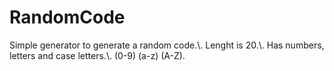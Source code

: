 # RandomCode

Simple generator to generate a random code.\\.
Lenght is 20.\\.
Has numbers, letters and case letters.\\.
(0-9) (a-z) (A-Z).


